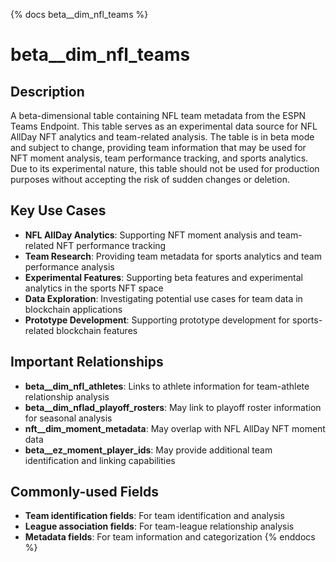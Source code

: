 {% docs beta__dim_nfl_teams %}
# beta__dim_nfl_teams

## Description

A beta-dimensional table containing NFL team metadata from the ESPN Teams Endpoint. This table serves as an experimental data source for NFL AllDay NFT analytics and team-related analysis. The table is in beta mode and subject to change, providing team information that may be used for NFT moment analysis, team performance tracking, and sports analytics. Due to its experimental nature, this table should not be used for production purposes without accepting the risk of sudden changes or deletion.

## Key Use Cases

- **NFL AllDay Analytics**: Supporting NFT moment analysis and team-related NFT performance tracking
- **Team Research**: Providing team metadata for sports analytics and team performance analysis
- **Experimental Features**: Supporting beta features and experimental analytics in the sports NFT space
- **Data Exploration**: Investigating potential use cases for team data in blockchain applications
- **Prototype Development**: Supporting prototype development for sports-related blockchain features

## Important Relationships

- **beta__dim_nfl_athletes**: Links to athlete information for team-athlete relationship analysis
- **beta__dim_nflad_playoff_rosters**: May link to playoff roster information for seasonal analysis
- **nft__dim_moment_metadata**: May overlap with NFL AllDay NFT moment data
- **beta__ez_moment_player_ids**: May provide additional team identification and linking capabilities

## Commonly-used Fields

- **Team identification fields**: For team identification and analysis
- **League association fields**: For team-league relationship analysis
- **Metadata fields**: For team information and categorization
{% enddocs %} 